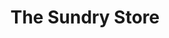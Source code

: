 ---
title: "The Sundry Store"
url: /etowah/the-sundry-store-tennessee-avenue/
shop: variety store
---